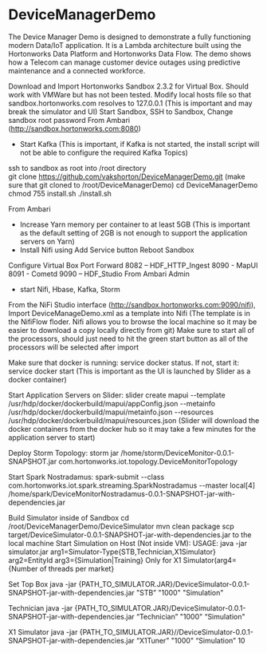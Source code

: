 # DeviceManagerDemo
The Device Manager Demo is designed to demonstrate a fully functioning modern Data/IoT application. It is a Lambda architecture built using the Hortonworks Data Platform and Hortonworks Data Flow. The demo shows how a Telecom can manage customer device outages using predictive maintenance and a connected workforce.

Download and Import Hortonworks Sandbox 2.3.2 for Virtual Box. Should work with VMWare but has not been tested.
Modify local hosts file so that sandbox.hortonworks.com resolves to 127.0.0.1 (This is important and may break the simulator and UI)
Start Sandbox, SSH to Sandbox, Change sandbox root password
From Ambari (http://sandbox.hortonworks.com:8080)
 - Start Kafka (This is important, if Kafka is not started, the install script will not be able to configure the required Kafka Topics)

ssh to sandbox as root into /root directory  
git clone https://github.com/vakshorton/DeviceManagerDemo.git (make sure that git cloned to /root/DeviceManagerDemo)
cd DeviceManagerDemo
chmod 755 install.sh
./install.sh

From Ambari
 - Increase Yarn memory per container to at least 5GB (This is important as the default setting of 2GB is not enough to support the application servers on Yarn)
 - Install Nifi using Add Service button
Reboot Sandbox

Configure Virtual Box Port Forward
8082 – HDF_HTTP_Ingest
8090 - MapUI
8091 - Cometd
9090 – HDF_Studio
From Ambari Admin 
 - start Nifi, Hbase, Kafka, Storm

From the NiFi Studio interface (http://sandbox.hortonworks.com:9090/nifi), Import DeviceManageDemo.xml as a template into Nifi (The template is in the NifiFlow floder. Nifi allows you to browse the local machine so it may be easier to download a copy locally directly from git)
Make sure to start all of the processors, should just need to hit the green start button as all of the processors will be selected after import

Make sure that docker is running: service docker status. If not, start it: service docker start (This is important as the UI is launched by Slider as a docker container)

Start Application Servers on Slider:
slider create mapui --template /usr/hdp/docker/dockerbuild/mapui/appConfig.json --metainfo /usr/hdp/docker/dockerbuild/mapui/metainfo.json --resources /usr/hdp/docker/dockerbuild/mapui/resources.json
(Slider will download the docker containers from the docker hub so it may take a few minutes for the application server to start)

Deploy Storm Topology:
storm jar /home/storm/DeviceMonitor-0.0.1-SNAPSHOT.jar com.hortonworks.iot.topology.DeviceMonitorTopology

Start Spark Nostradamus:
spark-submit --class com.hortonworks.iot.spark.streaming.SparkNostradamus --master local[4] /home/spark/DeviceMonitorNostradamus-0.0.1-SNAPSHOT-jar-with-dependencies.jar


Build Simulator inside of Sandbox 
cd /root/DeviceManagerDemo/DeviceSimulator
mvn clean package
scp target/DeviceSimulator-0.0.1-SNAPSHOT-jar-with-dependencies.jar to the local machine
Start Simulation on Host (Not inside VM):
USAGE:
java -jar simulator.jar arg1=Simulator-Type{STB,Technician,X1Simulator} arg2=EntityId arg3={Simulation|Training} Only for X1 Simulator(arg4={Number of threads per market}

Set Top Box
java -jar {PATH_TO_SIMULATOR.JAR}/DeviceSimulator-0.0.1-SNAPSHOT-jar-with-dependencies.jar "STB” "1000" "Simulation"

Technician
java -jar {PATH_TO_SIMULATOR.JAR}/DeviceSimulator-0.0.1-SNAPSHOT-jar-with-dependencies.jar “Technician” "1000" “Simulation"

X1 Simulator
java -jar {PATH_TO_SIMULATOR.JAR}//DeviceSimulator-0.0.1-SNAPSHOT-jar-with-dependencies.jar “X1Tuner” "1000" “Simulation” 10
